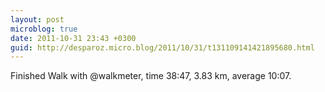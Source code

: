 ```yaml
---
layout: post
microblog: true
date: 2011-10-31 23:43 +0300
guid: http://desparoz.micro.blog/2011/10/31/t131109141421895680.html
---
```

Finished Walk with @walkmeter, time 38:47, 3.83 km, average 10:07.
